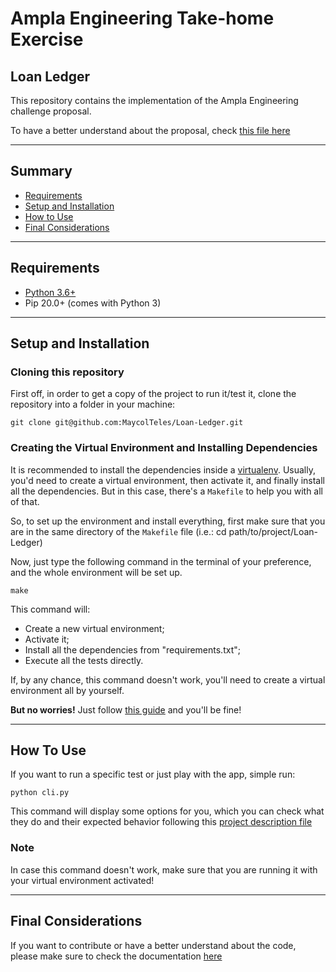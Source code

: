 # Ampla Engineering Take-home Exercise

## Loan Ledger
This repository contains the implementation of the Ampla Engineering challenge proposal.

To have a better understand about the proposal, check [this file here](project_description.md)

*********************

## Summary

* [Requirements](#requirements)
* [Setup and Installation](#setup-installation)
* [How to Use](#how-to-use)
* [Final Considerations](#final-considerations)

*********************
## Requirements <a name="requirements"></a>

* [Python 3.6+](https://www.python.org/)
* Pip 20.0+ (comes with Python 3)

*********************
## Setup and Installation <a name="setup-installation"></a>

### Cloning this repository
First off, in order to get a copy of the project to run it/test it, clone the repository into a folder in your machine:

```
git clone git@github.com:MaycolTeles/Loan-Ledger.git
```

### Creating the Virtual Environment and Installing Dependencies

It is recommended to install the dependencies inside a [virtualenv](https://docs.python.org/3/tutorial/venv.html). Usually, you'd need to create a virtual environment, then activate it, and finally install all the dependencies. But in this case, there's a `Makefile` to help you with all of that.

So, to set up the environment and install everything, first make sure that you are in the same directory of the `Makefile` file (i.e.: cd path/to/project/Loan-Ledger)

Now, just type the following command in the terminal of your preference, and the whole environment will be set up.

```
make
```

This command will:
* Create a new virtual environment;
* Activate it;
* Install all the dependencies from "requirements.txt";
* Execute all the tests directly.

If, by any chance, this command doesn't work, you'll need to create a virtual environment all by yourself.

<b>But no worries!</b> Just follow [this guide](set_up_virtual_environment.md) and you'll be fine!

*********************

## How To Use <a name="how-to-use"></a>

If you want to run a specific test or just play with the app, simple run:

```
python cli.py
```

This command will display some options for you, which you can check what they do and their expected behavior following this [project description file](project_description.md)


### Note
In case this command doesn't work, make sure that you are running it with your virtual environment activated!

*********************

## Final Considerations <a name="final-considerations"></a>

If you want to contribute or have a better understand about the code, please make sure to check the documentation [here](#)